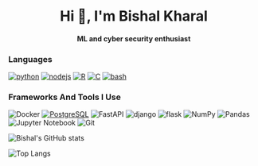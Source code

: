 
<h1 align="center">Hi 👋, I'm Bishal Kharal</h1>
<h4 align="center">ML and cyber security enthusiast </h4>



### Languages

[![python](https://img.shields.io/badge/python-3670A0?style=for-the-badge&logo=python&logoColor=ddc508)](https://github.com/kbshal?tab=repositories&q=&type=&language=python)
[![nodejs](https://img.shields.io/badge/Node.js-43853D?style=for-the-badge&logo=node.js&logoColor=white)](https://github.com/kbshal?tab=repositories&q=&type=&language=nodejs)
[![R](https://img.shields.io/badge/r-3670A0?style=for-the-badge&logo=r&logoColor=ddc508)](https://github.com/kbshaltab=repositories&q=&type=&language=r)
[![C](https://img.shields.io/badge/-C-000?&logo=C)](https://github.com/kbshal?tab=repositories&q=&type=&language=c)
[![bash](https://img.shields.io/badge/Shell_Script-121011?style=for-the-badge&logo=gnu-bash&logoColor=white)](https://github.com/kbshaltab=repositories&q=&type=&language=bash)


### Frameworks And Tools I Use
![Docker](https://img.shields.io/badge/docker-%23F05033.svg?style=for-the-badge&logo=docker&logoColor=white)
[![PostgreSQL](https://img.shields.io/badge/PostgreSQL-316192?style=for-the-badge&logo=postgresql&logoColor=white)](https://github.com/kbshal?tab=repositories&q=&type=&language=PostgreSQL)
![FastAPI](https://img.shields.io/badge/FastAPI-005571?style=for-the-badge&logo=fastapi)
![django](https://img.shields.io/badge/Django-092E20?style=for-the-badge&logo=django&logoColor=white)
![flask](https://img.shields.io/badge/flask-%23000.svg?style=for-the-badge&logo=flask&logoColor=white)
![NumPy](https://img.shields.io/badge/numpy-%23013243.svg?style=for-the-badge&logo=numpy&logoColor=white)
![Pandas](https://img.shields.io/badge/pandas-%23150458.svg?style=for-the-badge&logo=pandas&logoColor=white)
![Jupyter Notebook](https://img.shields.io/badge/jupyter-%23FA0F00.svg?style=for-the-badge&logo=jupyter&logoColor=white)
![Git](https://img.shields.io/badge/git-%23F05033.svg?style=for-the-badge&logo=git&logoColor=white)


![Bishal's GitHub stats](https://github-readme-stats.vercel.app/api?username=kbshal&show_icons=true&theme=ocean_dark)


![Top Langs](https://github-readme-stats.vercel.app/api/top-langs/?username=kbshal&layout=compa&theme=ocean_dark)
